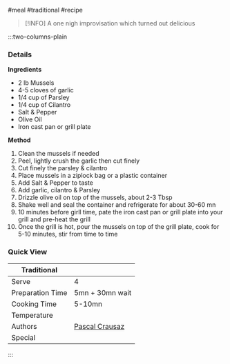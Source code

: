 #meal #traditional #recipe

> [!INFO]
> A one nigh improvisation which turned out delicious

:::two-columns-plain

### Details
**Ingredients**

- 2 lb Mussels
- 4-5 cloves of garlic
- 1/4 cup of Parsley
- 1/4 cup of Cilantro
- Salt & Pepper
- Olive Oil
- Iron cast pan or grill plate


**Method**

1. Clean the mussels if needed
2. Peel, lightly crush the garlic then cut finely
3. Cut finely the parsley & cilantro
4. Place mussels in a ziplock bag or a plastic container
5. Add Salt & Pepper to taste
6. Add garlic, cilantro & Parsley
7. Drizzle olive oil on top of the mussels, about 2-3 Tbsp
8. Shake well and seal the container and refrigerate for about 30-60 mn
9. 10 minutes before girll time, pate the iron cast pan or grill plate into your grill and pre-heat the grill
10. Once the grill is hot, pour the mussels on top of the grill plate, cook for 5-10 minutes, stir from time to time


### Quick View
| Traditional      |                                                |
| ---------------- | ---------------------------------------------- |
| Serve            | 4                                              |
| Preparation Time | 5mn + 30mn wait                                |
| Cooking Time     | 5-10mn                                         |
| Temperature      |                                                |
| Authors          | [Pascal Crausaz](mailto:pascal@askpascal.com)  |
| Special          |                                                |

:::

